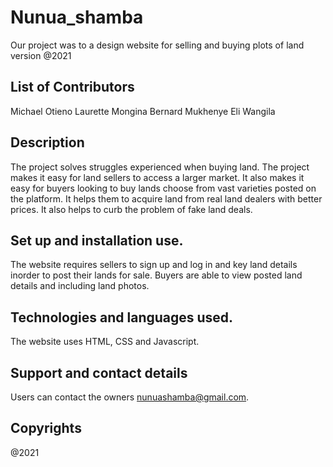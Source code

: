 # Nunua_shamba
Our project was to a design website for selling and buying plots of land version @2021
## List of Contributors
 Michael Otieno
 Laurette Mongina
 Bernard Mukhenye
 Eli Wangila

## Description
The project solves struggles experienced when buying land. The project makes it easy for land sellers to access a larger market. 
It also makes it easy for buyers looking to buy lands choose from vast varieties posted on the platform. It helps them to acquire land from real land dealers with better prices.
It also helps to curb the problem of fake land deals.

## Set up and installation use.
The website requires sellers to sign up and log in and key land details inorder to post their lands for sale.
Buyers are able to view posted land details and including land photos.

## Technologies and languages used.
The website uses HTML, CSS and Javascript.

## Support and contact details
Users can contact the owners nunuashamba@gmail.com.

## Copyrights
@2021
